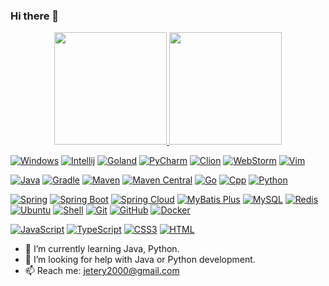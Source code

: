 ### Hi there 👋
<p align="center">
<a href="https://github.com/Jetery">
  <img height="180em" src="https://github-readme-stats-eight-theta.vercel.app/api?username=Jetery&show_icons=true&theme=algolia&include_all_commits=true&count_private=true"/>
  <img height="180em" src="https://github-readme-stats-eight-theta.vercel.app/api/top-langs/?username=Jetery&layout=compact&langs_count=8&theme=algolia"/>
</a>
</p>

[![Windows](https://img.shields.io/badge/-Windows-0078D6?style=flat-square&logo=windows&logoColor=ffffff)](https://www.microsoft.com/windows/)
[![Intellij](https://img.shields.io/badge/Intellij-Idea-000000?style=flat-square&logo=intellijidea&logoColor=000000)](https://www.jetbrains.com/idea/)
[![Goland](https://img.shields.io/badge/-Goland-000000?style=flat-square&logo=goland&logoColor=ffffff)](https://www.jetbrains.com/go/)
[![PyCharm](https://img.shields.io/badge/-PyCharm-000000?style=flat-square&logo=pycharm&logoColor=ffffff)](https://www.jetbrains.com/pycharm/)
[![Clion](https://img.shields.io/badge/-Clion-000000?style=flat-square&logo=clion&logoColor=ffffff)](https://www.jetbrains.com/clion/)
[![WebStorm](https://img.shields.io/badge/-WebStorm-000000?style=flat-square&logo=webstorm&logoColor=ffffff)](https://www.jetbrains.com/webstorm/)
[![Vim](https://img.shields.io/badge/-Vim-019733?style=flat-square&logo=vim&logoColor=ffffff)](https://www.vim.org/)

[![Java](https://img.shields.io/badge/-Java-007396?style=flat-square&logo=java&logoColor=ffffff)](https://www.java.com/)
[![Gradle](https://img.shields.io/badge/-Gradle-02303A?style=flat-square&logo=gradle&logoColor=ffffff)](https://gradle.org/)
[![Maven](https://img.shields.io/badge/-Maven-C71A36?style=flat-square&logo=apache-maven&logoColor=ffffff)](https://maven.apache.org/)
[![Maven Central](https://img.shields.io/badge/-Maven%20Central-0074bd?style=flat-square&logo=apache-maven&logoColor=ffffff)](https://mvnrepository.com/)
[![Go](https://img.shields.io/badge/-Golang-f05032?style=flat-square&logo=go&logoColor=ffffff)](https://golang.org/)
[![Cpp](https://img.shields.io/badge/-C++-269539?style=flat-square&logo=c%2B%2B&logoColor=ffffff)](https://www.cplusplus.com/)
[![Python](https://img.shields.io/badge/-Python-3776AB?style=flat-square&logo=python&logoColor=ffffff)](https://www.python.org/)

[![Spring](https://img.shields.io/badge/-Spring-6DB33F?style=flat-square&logo=spring&logoColor=ffffff)](https://spring.io/)
[![Spring Boot](https://img.shields.io/badge/-Spring%20Boot-6DB33F?style=flat-square&logo=spring-boot&logoColor=ffffff)](https://spring.io/projects/spring-boot)
[![Spring Cloud](https://img.shields.io/badge/-Spring%20Cloud-6DB33F?style=flat-square&logo=spring&logoColor=ffffff)](https://spring.io/projects/spring-cloud)
[![MyBatis Plus](https://img.shields.io/badge/-MyBatis%20Plus-311C87?style=flat-square&logo=mybatis&logoColor=ffffff)](https://mybatis.plus/)
[![MySQL](https://img.shields.io/badge/-MySQL-4479A1?style=flat-square&logo=MySQL&logoColor=ffffff)](https://www.mysql.com/)
[![Redis](https://img.shields.io/badge/-Redis-D82C20?style=flat-square&logo=Redis&logoColor=ffffff)](https://redis.io/)
[![Ubuntu](https://img.shields.io/badge/-Ubuntu-E95420?style=flat-square&logo=ubuntu&logoColor=ffffff)](https://ubuntu.com/)
[![Shell](https://img.shields.io/badge/-Shell-4EAA25?style=flat-square&logo=gnu%20bash&logoColor=ffffff)](https://en.wikipedia.org/wiki/Shell_script)
[![Git](https://img.shields.io/badge/-Git-%23F05032?style=flat-square&logo=git&logoColor=%23ffffff)](https://git-scm.com/)
[![GitHub](https://img.shields.io/badge/-GitHub-181717?style=flat-square&logo=github&logoColor=ffffff)](https://github.com/)
[![Docker](https://img.shields.io/badge/-Docker-2496ED?style=flat-square&logo=Docker&logoColor=ffffff)](https://www.docker.com/)

[![JavaScript](https://img.shields.io/badge/-JavaScript-F7DF1E?style=flat-square&logo=javascript&logoColor=000000&labelColor=%23F7DF1C&color=%23FFCE5A)](https://www.javascript.com/)
[![TypeScript](https://img.shields.io/badge/-TypeScript-3178C6?style=flat-square&logo=typescript&logoColor=ffffff)](https://www.typescriptlang.org/)
[![CSS3](https://img.shields.io/badge/-CSS3-1572B6?style=flat-square&logo=CSS3&logoColor=ffffff)](https://www.w3schools.com/css/)
[![HTML](https://img.shields.io/badge/-HTML-E34F26?style=flat-square&logo=html&logoColor=ffffff)](https://www.w3schools.com/html/)

- 🌱 I’m currently learning Java, Python.
- 🤔 I’m looking for help with Java or Python development.
- 📫 Reach me: jetery2000@gmail.com

